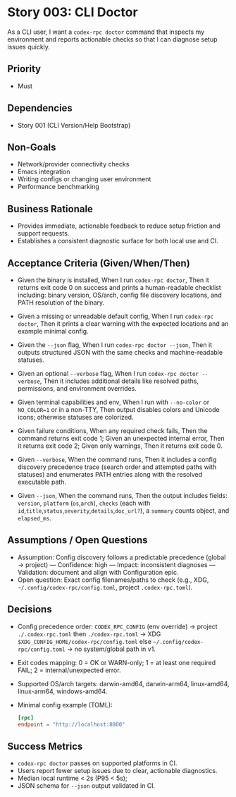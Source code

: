 # Story 003: CLI Doctor

As a CLI user, I want a `codex-rpc doctor` command that inspects my environment and reports actionable checks so that I can diagnose setup issues quickly.

## Priority
- Must

## Dependencies
- Story 001 (CLI Version/Help Bootstrap)

## Non-Goals
- Network/provider connectivity checks
- Emacs integration
- Writing configs or changing user environment
- Performance benchmarking

## Business Rationale
- Provides immediate, actionable feedback to reduce setup friction and support requests.
- Establishes a consistent diagnostic surface for both local use and CI.

## Acceptance Criteria (Given/When/Then)
- Given the binary is installed, When I run `codex-rpc doctor`, Then it returns exit code 0 on success and prints a human-readable checklist including: binary version, OS/arch, config file discovery locations, and PATH resolution of the binary.
- Given a missing or unreadable default config, When I run `codex-rpc doctor`, Then it prints a clear warning with the expected locations and an example minimal config.
- Given the `--json` flag, When I run `codex-rpc doctor --json`, Then it outputs structured JSON with the same checks and machine-readable statuses.
- Given an optional `--verbose` flag, When I run `codex-rpc doctor --verbose`, Then it includes additional details like resolved paths, permissions, and environment overrides.

- Given terminal capabilities and env, When I run with `--no-color` or `NO_COLOR=1` or in a non-TTY, Then output disables colors and Unicode icons; otherwise statuses are colorized.
- Given failure conditions, When any required check fails, Then the command returns exit code 1; Given an unexpected internal error, Then it returns exit code 2; Given only warnings, Then it returns exit code 0.
- Given `--verbose`, When the command runs, Then it includes a config discovery precedence trace (search order and attempted paths with statuses) and enumerates PATH entries along with the resolved executable path.
- Given `--json`, When the command runs, Then the output includes fields: `version`, `platform` (`os`,`arch`), `checks` (each with `id`,`title`,`status`,`severity`,`details`,`doc_url?`), a `summary` counts object, and `elapsed_ms`.

## Assumptions / Open Questions
- Assumption: Config discovery follows a predictable precedence (global → project) — Confidence: high — Impact: inconsistent diagnoses — Validation: document and align with Configuration epic.
- Open question: Exact config filenames/paths to check (e.g., XDG, `~/.config/codex-rpc/config.toml`, project `.codex-rpc.toml`).

## Decisions
- Config precedence order: `CODEX_RPC_CONFIG` (env override) → project `./.codex-rpc.toml` then `./codex-rpc.toml` → XDG `$XDG_CONFIG_HOME/codex-rpc/config.toml` else `~/.config/codex-rpc/config.toml` → no system/global path in v1.
- Exit codes mapping: 0 = OK or WARN-only; 1 = at least one required FAIL; 2 = internal/unexpected error.
- Supported OS/arch targets: darwin-amd64, darwin-arm64, linux-amd64, linux-arm64, windows-amd64.
- Minimal config example (TOML):
  
  ```toml
  [rpc]
  endpoint = "http://localhost:8000"
  ```

## Success Metrics
- `codex-rpc doctor` passes on supported platforms in CI.
- Users report fewer setup issues due to clear, actionable diagnostics.
 - Median local runtime < 2s (P95 < 5s);
 - JSON schema for `--json` output validated in CI.
